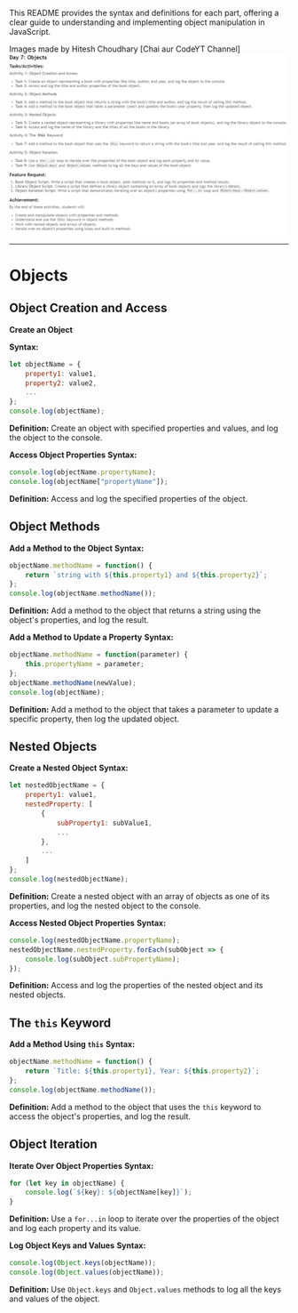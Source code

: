  This README provides the syntax and definitions for each part, offering a clear guide to understanding and implementing object manipulation in JavaScript.

Images made by Hitesh Choudhary [Chai aur CodeYT Channel]
![alt text](image.png)

---
# Objects

## Object Creation and Access

**Create an Object**

**Syntax:**
```javascript
let objectName = {
    property1: value1,
    property2: value2,
    ...
};
console.log(objectName);
```
**Definition:** Create an object with specified properties and values, and log the object to the console.

**Access Object Properties**
**Syntax:**
```javascript
console.log(objectName.propertyName);
console.log(objectName["propertyName"]);
```
**Definition:** Access and log the specified properties of the object.

## Object Methods

**Add a Method to the Object**
**Syntax:**
```javascript
objectName.methodName = function() {
    return `string with ${this.property1} and ${this.property2}`;
};
console.log(objectName.methodName());
```
**Definition:** Add a method to the object that returns a string using the object's properties, and log the result.

**Add a Method to Update a Property**
**Syntax:**
```javascript
objectName.methodName = function(parameter) {
    this.propertyName = parameter;
};
objectName.methodName(newValue);
console.log(objectName);
```
**Definition:** Add a method to the object that takes a parameter to update a specific property, then log the updated object.

## Nested Objects

**Create a Nested Object**
**Syntax:**
```javascript
let nestedObjectName = {
    property1: value1,
    nestedProperty: [
        {
            subProperty1: subValue1,
            ...
        },
        ...
    ]
};
console.log(nestedObjectName);
```
**Definition:** Create a nested object with an array of objects as one of its properties, and log the nested object to the console.

**Access Nested Object Properties**
**Syntax:**
```javascript
console.log(nestedObjectName.propertyName);
nestedObjectName.nestedProperty.forEach(subObject => {
    console.log(subObject.subPropertyName);
});
```
**Definition:** Access and log the properties of the nested object and its nested objects.

## The `this` Keyword

**Add a Method Using `this`**
**Syntax:**
```javascript
objectName.methodName = function() {
    return `Title: ${this.property1}, Year: ${this.property2}`;
};
console.log(objectName.methodName());
```
**Definition:** Add a method to the object that uses the `this` keyword to access the object's properties, and log the result.

## Object Iteration

**Iterate Over Object Properties**
**Syntax:**
```javascript
for (let key in objectName) {
    console.log(`${key}: ${objectName[key]}`);
}
```
**Definition:** Use a `for...in` loop to iterate over the properties of the object and log each property and its value.

**Log Object Keys and Values**
**Syntax:**
```javascript
console.log(Object.keys(objectName));
console.log(Object.values(objectName));
```
**Definition:** Use `Object.keys` and `Object.values` methods to log all the keys and values of the object.
